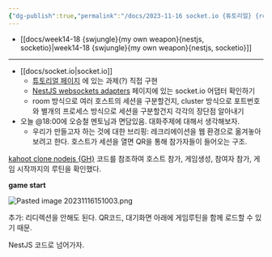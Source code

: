 ```yaml
---
{"dg-publish":true,"permalink":"/docs/2023-11-16 socket.io {튜토리얼} {room} {cluster}/","title":"2023-11-16 socket.io {튜토리얼} {room} {cluster}"}
---
```



- [[docs/week14-18 {swjungle}{my own weapon}{nestjs, socketio}\|week14-18 {swjungle}{my own weapon}{nestjs, socketio}]]
___
- [[docs/socket.io\|socket.io]]
	- [튜토리얼 페이지](https://socket.io/get-started/chat) 에 있는 과제(?) 직접 구현 
	- [NestJS websockets adapters](https://docs.nestjs.com/websockets/adapter#extend-socketio) 페이지에 있는 socket.io 어댑터 확인하기
	- room 방식으로 여러 호스트의 세션을 구분할건지, cluster 방식으로 포트번호와 별개의 프로세스 방식으로 세션을 구분할건지 각각의 장단점 알아내기
- 오늘 @18:00에 오승철 멘토님과 면담있음. 대화주제에 대해서 생각해보자.
	- 우리가 만들고자 하는 것에 대한 브리핑: 레크리에이션을 웹 환경으로 옮겨놓아보려고 한다. 호스트가 세션을 열면 QR을 통해 참가자들이 들어오는 구조. 

[kahoot clone nodejs {GH}](https://github.com/ethanbrimhall/kahoot-clone-nodejs/blob/master/server/server.js) 코드를 참조하여 호스트 참가, 게임생성, 참여자 참가, 게임 시작까지의 루틴을 확인했다.

**game start**

![Pasted image 20231116151003.png](/img/user/docs/assets/Pasted%20image%2020231116151003.png)

추가: 리디렉션을 안해도 된다. QR코드, 대기화면 아래에 게임루틴을 함께 로드할 수 있기 때문.

NestJS 코드로 넘어가자.

<style> .container {font-family: sans-serif; text-align: center;} .button-wrapper button {z-index: 1;height: 40px; width: 100px; margin: 10px;padding: 5px;} .excalidraw .App-menu_top .buttonList { display: flex;} .excalidraw-wrapper { height: 800px; margin: 50px; position: relative;} :root[dir="ltr"] .excalidraw .layer-ui__wrapper .zen-mode-transition.App-menu_bottom--transition-left {transform: none;} </style><script src="https://cdn.jsdelivr.net/npm/react@17/umd/react.production.min.js"></script><script src="https://cdn.jsdelivr.net/npm/react-dom@17/umd/react-dom.production.min.js"></script><script type="text/javascript" src="https://cdn.jsdelivr.net/npm/@excalidraw/excalidraw@0/dist/excalidraw.production.min.js"></script><div id="Drawing_2023-11-16_2255.03.excalidraw.md1"></div><script>(function(){const InitialData={"type":"excalidraw","version":2,"source":"https://github.com/zsviczian/obsidian-excalidraw-plugin/releases/tag/2.0.0","elements":[{"id":"cEAJxIuO","type":"text","x":-415.1302483311672,"y":-421.17736761024025,"width":376.68731689453125,"height":72,"angle":0,"strokeColor":"#1e1e1e","backgroundColor":"transparent","fillStyle":"solid","strokeWidth":2,"strokeStyle":"solid","roughness":1,"opacity":100,"groupIds":[],"frameId":null,"roundness":null,"seed":1533022946,"version":158,"versionNonce":1766082146,"isDeleted":false,"boundElements":[{"id":"jSv72dPZqFApibAJyCGGD","type":"arrow"}],"updated":1700144559922,"link":null,"locked":false,"text":"1. 호스트는 '캐치마인드' 게임을 선택함 {\n    user_num\n}","rawText":"1. 호스트는 '캐치마인드' 게임을 선택함 {\n    user_num\n}","fontSize":20,"fontFamily":3,"textAlign":"left","verticalAlign":"top","baseline":66,"containerId":null,"originalText":"1. 호스트는 '캐치마인드' 게임을 선택함 {\n    user_num\n}","lineHeight":1.2},{"id":"5JV3nZ0S","type":"text","x":-423.5620723962784,"y":-305.03258514404297,"width":98.91993713378906,"height":25,"angle":0,"strokeColor":"#1e1e1e","backgroundColor":"transparent","fillStyle":"solid","strokeWidth":2,"strokeStyle":"solid","roughness":1,"opacity":100,"groupIds":[],"frameId":null,"roundness":null,"seed":20808098,"version":32,"versionNonce":1892894910,"isDeleted":false,"boundElements":[],"updated":1700144559922,"link":null,"locked":false,"text":"2. 대기화면","rawText":"2. 대기화면","fontSize":20,"fontFamily":1,"textAlign":"left","verticalAlign":"top","baseline":17,"containerId":null,"originalText":"2. 대기화면","lineHeight":1.25},{"id":"zQPleHGT","type":"text","x":126.7248028318794,"y":-417.3331891559875,"width":187.5,"height":24,"angle":0,"strokeColor":"#1e1e1e","backgroundColor":"transparent","fillStyle":"solid","strokeWidth":2,"strokeStyle":"solid","roughness":1,"opacity":100,"groupIds":[],"frameId":null,"roundness":null,"seed":1772100770,"version":85,"versionNonce":233010658,"isDeleted":false,"boundElements":[{"id":"jSv72dPZqFApibAJyCGGD","type":"arrow"}],"updated":1700144603312,"link":null,"locked":false,"text":"socket connect +","rawText":"socket connect +","fontSize":20,"fontFamily":3,"textAlign":"left","verticalAlign":"top","baseline":18,"containerId":null,"originalText":"socket connect +","lineHeight":1.2},{"id":"jSv72dPZqFApibAJyCGGD","type":"arrow","x":-14.677638817145407,"y":-406.9525729878965,"width":122.19584796805599,"height":6.241131201659414,"angle":0,"strokeColor":"#1e1e1e","backgroundColor":"transparent","fillStyle":"solid","strokeWidth":2,"strokeStyle":"solid","roughness":1,"opacity":100,"groupIds":[],"frameId":null,"roundness":{"type":2},"seed":880491134,"version":373,"versionNonce":1736337826,"isDeleted":false,"boundElements":null,"updated":1700144603312,"link":null,"locked":false,"points":[[0,0],[122.19584796805599,-6.241131201659414]],"lastCommittedPoint":null,"startBinding":null,"endBinding":{"elementId":"zQPleHGT","focus":0.8118619351095582,"gap":19.20659368096881},"startArrowhead":null,"endArrowhead":"arrow"},{"id":"ONqGKT7O","type":"text","x":128.6155960321388,"y":-369.86996920313715,"width":199.21875,"height":120,"angle":0,"strokeColor":"#1e1e1e","backgroundColor":"transparent","fillStyle":"solid","strokeWidth":2,"strokeStyle":"solid","roughness":1,"opacity":100,"groupIds":[],"frameId":null,"roundness":null,"seed":1680924642,"version":275,"versionNonce":755754850,"isDeleted":false,"boundElements":null,"updated":1700144576274,"link":null,"locked":false,"text":"emit(make_room) {\n    access_token,\n    game_type,\n    user_num\n}","rawText":"emit(make_room) {\n    access_token,\n    game_type,\n    user_num\n}","fontSize":20,"fontFamily":3,"textAlign":"left","verticalAlign":"top","baseline":114,"containerId":null,"originalText":"emit(make_room) {\n    access_token,\n    game_type,\n    user_num\n}","lineHeight":1.2},{"id":"CCLZgsdN","type":"text","x":-406.5173946619034,"y":-269.5016098022461,"width":391.74371337890625,"height":96,"angle":0,"strokeColor":"#1e1e1e","backgroundColor":"transparent","fillStyle":"solid","strokeWidth":2,"strokeStyle":"solid","roughness":1,"opacity":100,"groupIds":[],"frameId":null,"roundness":null,"seed":1558206946,"version":149,"versionNonce":622119266,"isDeleted":false,"boundElements":[{"id":"PqAHZj5HhOcAciuB1AYAd","type":"arrow"}],"updated":1700144769729,"link":null,"locked":false,"text":"QR {\n    host: game_page\n    query: room_id (사실상 host_id)\n}","rawText":"QR {\n    host: game_page\n    query: room_id (사실상 host_id)\n}","fontSize":20,"fontFamily":3,"textAlign":"left","verticalAlign":"top","baseline":90,"containerId":null,"originalText":"QR {\n    host: game_page\n    query: room_id (사실상 host_id)\n}","lineHeight":1.2},{"id":"QXkomn93","type":"text","x":-428.74452917653457,"y":-87.23293577172046,"width":283.49359130859375,"height":48,"angle":0,"strokeColor":"#1e1e1e","backgroundColor":"transparent","fillStyle":"solid","strokeWidth":2,"strokeStyle":"solid","roughness":1,"opacity":100,"groupIds":[],"frameId":null,"roundness":null,"seed":1786066110,"version":312,"versionNonce":459405758,"isDeleted":false,"boundElements":[{"id":"28IcJ94pRIuASrJD85wDk","type":"arrow"}],"updated":1700144559923,"link":null,"locked":false,"text":"3. 플레이어가 게임방으로 들어감\n","rawText":"3. 플레이어가 게임방으로 들어감\n","fontSize":20,"fontFamily":3,"textAlign":"left","verticalAlign":"top","baseline":42,"containerId":null,"originalText":"3. 플레이어가 게임방으로 들어감\n","lineHeight":1.2},{"id":"4D8OxcFc","type":"text","x":-297.0858934158597,"y":-10.019176607387006,"width":433.59375,"height":24,"angle":0,"strokeColor":"#1e1e1e","backgroundColor":"transparent","fillStyle":"solid","strokeWidth":2,"strokeStyle":"solid","roughness":1,"opacity":100,"groupIds":[],"frameId":null,"roundness":null,"seed":1344697406,"version":104,"versionNonce":1059195170,"isDeleted":false,"boundElements":[{"id":"28IcJ94pRIuASrJD85wDk","type":"arrow"}],"updated":1700144559923,"link":null,"locked":false,"text":"socket connect **treepark.shop:8000**","rawText":"socket connect **treepark.shop:8000**","fontSize":20,"fontFamily":3,"textAlign":"left","verticalAlign":"top","baseline":18,"containerId":null,"originalText":"socket connect **treepark.shop:8000**","lineHeight":1.2},{"id":"GO5turJ4","type":"text","x":-411.62341272830963,"y":84.8860855102539,"width":465.412353515625,"height":96,"angle":0,"strokeColor":"#1e1e1e","backgroundColor":"transparent","fillStyle":"solid","strokeWidth":2,"strokeStyle":"solid","roughness":1,"opacity":100,"groupIds":[],"frameId":null,"roundness":null,"seed":1892652222,"version":155,"versionNonce":1156640482,"isDeleted":false,"boundElements":null,"updated":1700144649693,"link":null,"locked":false,"text":"4. 플레이어가 닉네임을 입력함 -> emit(ready) {\n    room_id, \n    nickname,\n}","rawText":"4. 플레이어가 닉네임을 입력함 -> emit(ready) {\n    room_id, \n    nickname,\n}","fontSize":20,"fontFamily":3,"textAlign":"left","verticalAlign":"top","baseline":90,"containerId":null,"originalText":"4. 플레이어가 닉네임을 입력함 -> emit(ready) {\n    room_id, \n    nickname,\n}","lineHeight":1.2},{"id":"28IcJ94pRIuASrJD85wDk","type":"arrow","x":-370.4613816971097,"y":-36.33320248629326,"width":48.822265625,"height":43.3017578125,"angle":0,"strokeColor":"#1e1e1e","backgroundColor":"transparent","fillStyle":"solid","strokeWidth":2,"strokeStyle":"solid","roughness":1,"opacity":100,"groupIds":[],"frameId":null,"roundness":{"type":2},"seed":620238846,"version":104,"versionNonce":1913165026,"isDeleted":false,"boundElements":null,"updated":1700144559923,"link":null,"locked":false,"points":[[0,0],[8.549774169921875,32.9986572265625],[48.822265625,43.3017578125]],"lastCommittedPoint":null,"startBinding":{"elementId":"QXkomn93","focus":0.6111795596361476,"gap":2.899733285427203},"endBinding":null,"startArrowhead":null,"endArrowhead":"arrow"},{"id":"BMje0nJb","type":"text","x":-413.10253870487213,"y":255.49500274658203,"width":266.193603515625,"height":24,"angle":0,"strokeColor":"#1e1e1e","backgroundColor":"transparent","fillStyle":"solid","strokeWidth":2,"strokeStyle":"solid","roughness":1,"opacity":100,"groupIds":[],"frameId":null,"roundness":null,"seed":1928283362,"version":52,"versionNonce":2171454,"isDeleted":false,"boundElements":[{"id":"19KJB9g_Mysy0TdQugI4T","type":"arrow"}],"updated":1700144559923,"link":null,"locked":false,"text":"5. 호스트가 게임시작을 실시함","rawText":"5. 호스트가 게임시작을 실시함","fontSize":20,"fontFamily":3,"textAlign":"left","verticalAlign":"top","baseline":18,"containerId":null,"originalText":"5. 호스트가 게임시작을 실시함","lineHeight":1.2},{"id":"GRqQbsAH","type":"text","x":-40.10253870487213,"y":295.49500274658203,"width":257.8125,"height":24,"angle":0,"strokeColor":"#1e1e1e","backgroundColor":"transparent","fillStyle":"solid","strokeWidth":2,"strokeStyle":"solid","roughness":1,"opacity":100,"groupIds":[],"frameId":null,"roundness":null,"seed":1579921214,"version":31,"versionNonce":1739040930,"isDeleted":false,"boundElements":[{"id":"19KJB9g_Mysy0TdQugI4T","type":"arrow"},{"id":"D-U1cRod5El9IAd-DM-79","type":"arrow"}],"updated":1700144559923,"link":null,"locked":false,"text":"emit(catch_game_start)","rawText":"emit(catch_game_start)","fontSize":20,"fontFamily":3,"textAlign":"left","verticalAlign":"top","baseline":18,"containerId":null,"originalText":"emit(catch_game_start)","lineHeight":1.2},{"id":"19KJB9g_Mysy0TdQugI4T","type":"arrow","x":-257.06506311893463,"y":283.86963653564453,"width":207.27691650390625,"height":30.25262451171875,"angle":0,"strokeColor":"#1e1e1e","backgroundColor":"transparent","fillStyle":"solid","strokeWidth":2,"strokeStyle":"solid","roughness":1,"opacity":100,"groupIds":[],"frameId":null,"roundness":{"type":2},"seed":356757218,"version":35,"versionNonce":108931710,"isDeleted":false,"boundElements":null,"updated":1700144559923,"link":null,"locked":false,"points":[[0,0],[207.27691650390625,30.25262451171875]],"lastCommittedPoint":null,"startBinding":{"elementId":"BMje0nJb","focus":0.4145118132856533,"gap":4.3746337890625},"endBinding":{"elementId":"GRqQbsAH","focus":-0.8715170520250449,"gap":9.68560791015625},"startArrowhead":null,"endArrowhead":"arrow"},{"id":"D-U1cRod5El9IAd-DM-79","type":"arrow","x":80.81337803579758,"y":323.8994827270508,"width":0.17138153837346692,"height":77.66686263473702,"angle":0,"strokeColor":"#1e1e1e","backgroundColor":"transparent","fillStyle":"solid","strokeWidth":2,"strokeStyle":"solid","roughness":1,"opacity":100,"groupIds":[],"frameId":null,"roundness":{"type":2},"seed":1995797154,"version":44,"versionNonce":1286046654,"isDeleted":false,"boundElements":null,"updated":1700144660165,"link":null,"locked":false,"points":[[0,0],[0.17138153837346692,77.66686263473702]],"lastCommittedPoint":null,"startBinding":{"elementId":"GRqQbsAH","focus":0.06225070622333695,"gap":4.40447998046875},"endBinding":{"elementId":"VUCyd9aX","focus":-0.12083994372539716,"gap":14.0770263671875},"startArrowhead":null,"endArrowhead":"arrow"},{"id":"VUCyd9aX","type":"text","x":50.13753080907554,"y":415.64337172897524,"width":70.3125,"height":24,"angle":0,"strokeColor":"#1e1e1e","backgroundColor":"transparent","fillStyle":"solid","strokeWidth":2,"strokeStyle":"solid","roughness":1,"opacity":100,"groupIds":[],"frameId":null,"roundness":null,"seed":488440062,"version":33,"versionNonce":84589374,"isDeleted":false,"boundElements":[{"id":"D-U1cRod5El9IAd-DM-79","type":"arrow"}],"updated":1700144660165,"link":null,"locked":false,"text":"Player","rawText":"Player","fontSize":20,"fontFamily":3,"textAlign":"left","verticalAlign":"top","baseline":18,"containerId":null,"originalText":"Player","lineHeight":1.2},{"id":"MdlJo5LI","type":"text","x":-424.4638882756441,"y":494.5066604614258,"width":632.2747192382812,"height":24,"angle":0,"strokeColor":"#1e1e1e","backgroundColor":"transparent","fillStyle":"solid","strokeWidth":2,"strokeStyle":"solid","roughness":1,"opacity":100,"groupIds":[],"frameId":null,"roundness":null,"seed":583273954,"version":128,"versionNonce":1090328190,"isDeleted":false,"boundElements":[{"id":"Q6My_VK6GZei8bJLon-9x","type":"arrow"},{"id":"ho9riK3wRiAC3uZT7vANv","type":"arrow"}],"updated":1700144665795,"link":null,"locked":false,"text":"6. Player들은 호스트의 화면을 보며 정답을 작성해 ok 버튼을 누른다.","rawText":"6. Player들은 호스트의 화면을 보며 정답을 작성해 ok 버튼을 누른다.","fontSize":20,"fontFamily":3,"textAlign":"left","verticalAlign":"top","baseline":18,"containerId":null,"originalText":"6. Player들은 호스트의 화면을 보며 정답을 작성해 ok 버튼을 누른다.","lineHeight":1.2},{"id":"EiL9JAWO","type":"text","x":-426.8909298181534,"y":681.0110549926758,"width":671.3433837890625,"height":24,"angle":0,"strokeColor":"#1e1e1e","backgroundColor":"transparent","fillStyle":"solid","strokeWidth":2,"strokeStyle":"solid","roughness":1,"opacity":100,"groupIds":[],"frameId":null,"roundness":null,"seed":244206142,"version":170,"versionNonce":641143614,"isDeleted":false,"boundElements":[{"id":"ho9riK3wRiAC3uZT7vANv","type":"arrow"}],"updated":1700144559924,"link":null,"locked":false,"text":"7. 정답 일치자 발생시 정답자 이름공개, 없을시 호스트가 억지로 끝내기 가능","rawText":"7. 정답 일치자 발생시 정답자 이름공개, 없을시 호스트가 억지로 끝내기 가능","fontSize":20,"fontFamily":3,"textAlign":"left","verticalAlign":"top","baseline":18,"containerId":null,"originalText":"7. 정답 일치자 발생시 정답자 이름공개, 없을시 호스트가 억지로 끝내기 가능","lineHeight":1.2},{"id":"WS7wl71TK69RUvU_LOcAc","type":"rectangle","x":-397.67224085330963,"y":558.545539855957,"width":388.7744140625,"height":45.26397705078125,"angle":0,"strokeColor":"#1e1e1e","backgroundColor":"transparent","fillStyle":"solid","strokeWidth":2,"strokeStyle":"solid","roughness":1,"opacity":100,"groupIds":[],"frameId":null,"roundness":{"type":3},"seed":2084927358,"version":71,"versionNonce":1256540066,"isDeleted":false,"boundElements":[{"type":"text","id":"82qxQjiD"}],"updated":1700144559924,"link":null,"locked":false},{"id":"82qxQjiD","type":"text","x":-392.67224085330963,"y":569.1775283813477,"width":11.71875,"height":24,"angle":0,"strokeColor":"#1e1e1e","backgroundColor":"transparent","fillStyle":"solid","strokeWidth":2,"strokeStyle":"solid","roughness":1,"opacity":100,"groupIds":[],"frameId":null,"roundness":null,"seed":484371838,"version":14,"versionNonce":917371774,"isDeleted":false,"boundElements":null,"updated":1700144559924,"link":null,"locked":false,"text":"|","rawText":"|","fontSize":20,"fontFamily":3,"textAlign":"left","verticalAlign":"middle","baseline":18,"containerId":"WS7wl71TK69RUvU_LOcAc","originalText":"|","lineHeight":1.2},{"id":"I5UDJ8Oyj_JXW8-SZNVdI","type":"rectangle","x":8.735107779502869,"y":562.0457229614258,"width":88.31671142578125,"height":40.04595947265625,"angle":0,"strokeColor":"#1e1e1e","backgroundColor":"transparent","fillStyle":"solid","strokeWidth":2,"strokeStyle":"solid","roughness":1,"opacity":100,"groupIds":[],"frameId":null,"roundness":{"type":3},"seed":219461246,"version":21,"versionNonce":1340080994,"isDeleted":false,"boundElements":[{"type":"text","id":"cEDIbRlb"}],"updated":1700144559924,"link":null,"locked":false},{"id":"cEDIbRlb","type":"text","x":41.174713492393494,"y":570.0687026977539,"width":23.4375,"height":24,"angle":0,"strokeColor":"#1e1e1e","backgroundColor":"transparent","fillStyle":"solid","strokeWidth":2,"strokeStyle":"solid","roughness":1,"opacity":100,"groupIds":[],"frameId":null,"roundness":null,"seed":1854137150,"version":7,"versionNonce":547216318,"isDeleted":false,"boundElements":null,"updated":1700144559924,"link":null,"locked":false,"text":"OK","rawText":"OK","fontSize":20,"fontFamily":3,"textAlign":"center","verticalAlign":"middle","baseline":18,"containerId":"I5UDJ8Oyj_JXW8-SZNVdI","originalText":"OK","lineHeight":1.2},{"id":"Q6My_VK6GZei8bJLon-9x","type":"arrow","x":212.72022427318404,"y":507.3374938293907,"width":117.1392822265625,"height":53.83422081913682,"angle":0,"strokeColor":"#1e1e1e","backgroundColor":"transparent","fillStyle":"solid","strokeWidth":2,"strokeStyle":"solid","roughness":1,"opacity":100,"groupIds":[],"frameId":null,"roundness":{"type":2},"seed":1799831522,"version":124,"versionNonce":1750177470,"isDeleted":false,"boundElements":null,"updated":1700144665796,"link":null,"locked":false,"points":[[0,0],[77.14488838913132,-15.948600701949317],[59.715445029756324,-53.83422081913682],[-39.994393837431176,-30.391227655074317]],"lastCommittedPoint":null,"startBinding":{"elementId":"MdlJo5LI","focus":0.8687353849992625,"gap":4.909393310546875},"endBinding":null,"startArrowhead":null,"endArrowhead":"arrow"},{"id":"f5Jfi7Jv","type":"text","x":282.87716386060015,"y":446.85827013847415,"width":115.5186767578125,"height":24,"angle":0,"strokeColor":"#1e1e1e","backgroundColor":"transparent","fillStyle":"solid","strokeWidth":2,"strokeStyle":"solid","roughness":1,"opacity":100,"groupIds":[],"frameId":null,"roundness":null,"seed":1452422078,"version":70,"versionNonce":975680510,"isDeleted":false,"boundElements":null,"updated":1700144559924,"link":null,"locked":false,"text":"오답시 재시도","rawText":"오답시 재시도","fontSize":20,"fontFamily":3,"textAlign":"left","verticalAlign":"top","baseline":18,"containerId":null,"originalText":"오답시 재시도","lineHeight":1.2},{"id":"ho9riK3wRiAC3uZT7vANv","type":"arrow","x":216.0264376520903,"y":507.7757627060157,"width":665.0083761567367,"height":162.6907671401757,"angle":0,"strokeColor":"#1e1e1e","backgroundColor":"transparent","fillStyle":"solid","strokeWidth":2,"strokeStyle":"solid","roughness":1,"opacity":100,"groupIds":[],"frameId":null,"roundness":{"type":2},"seed":302264126,"version":383,"versionNonce":1772883710,"isDeleted":false,"boundElements":null,"updated":1700144665796,"link":null,"locked":false,"points":[[0,0],[102.30620430710007,30.245820851113194],[47.752737510225074,119.06241020658194],[-475.7421355366499,127.26651176908194],[-562.7021718496367,162.6907671401757]],"lastCommittedPoint":null,"startBinding":{"elementId":"MdlJo5LI","focus":-0.8972127666538365,"gap":8.215606689453125},"endBinding":{"elementId":"EiL9JAWO","focus":-1.0149740580551017,"gap":10.544525146484375},"startArrowhead":null,"endArrowhead":"arrow"},{"id":"lX7lIex5","type":"text","x":-426.06675336949957,"y":761.6484430647893,"width":344.86871337890625,"height":24,"angle":0,"strokeColor":"#1e1e1e","backgroundColor":"transparent","fillStyle":"solid","strokeWidth":2,"strokeStyle":"solid","roughness":1,"opacity":100,"groupIds":[],"frameId":null,"roundness":null,"seed":1934419618,"version":58,"versionNonce":1524095266,"isDeleted":false,"boundElements":null,"updated":1700144676598,"link":null,"locked":false,"text":"8. disconnect session (일단은) ","rawText":"8. disconnect session (일단은) ","fontSize":20,"fontFamily":3,"textAlign":"left","verticalAlign":"top","baseline":18,"containerId":null,"originalText":"8. disconnect session (일단은) ","lineHeight":1.2},{"id":"PqAHZj5HhOcAciuB1AYAd","type":"arrow","x":-423.4002071619034,"y":-248.6555632967628,"width":119.32958984375,"height":9.864845333608287,"angle":0,"strokeColor":"#1e1e1e","backgroundColor":"transparent","fillStyle":"solid","strokeWidth":2,"strokeStyle":"solid","roughness":1,"opacity":100,"groupIds":[],"frameId":null,"roundness":{"type":2},"seed":1958567778,"version":38,"versionNonce":1144605986,"isDeleted":false,"boundElements":null,"updated":1700144769730,"link":null,"locked":false,"points":[[0,0],[-119.32958984375,-9.864845333608287]],"lastCommittedPoint":null,"startBinding":{"elementId":"CCLZgsdN","focus":0.14901676367718703,"gap":16.8828125},"endBinding":null,"startArrowhead":null,"endArrowhead":"arrow"},{"id":"tW1dwtSzca7veVeoN_pC5","type":"rectangle","x":-851.1969600915909,"y":-385.8777084350586,"width":272.03375244140625,"height":372.9027099609375,"angle":0,"strokeColor":"#1e1e1e","backgroundColor":"transparent","fillStyle":"solid","strokeWidth":2,"strokeStyle":"solid","roughness":1,"opacity":100,"groupIds":[],"frameId":null,"roundness":{"type":3},"seed":2122187710,"version":35,"versionNonce":1137380542,"isDeleted":false,"boundElements":null,"updated":1700144559925,"link":null,"locked":false},{"id":"A0tDP9Oipl1nG91lIwCsF","type":"rectangle","x":-770.2812496423721,"y":-297.5818099975586,"width":110.5919189453125,"height":96.45050048828125,"angle":0,"strokeColor":"#1e1e1e","backgroundColor":"transparent","fillStyle":"solid","strokeWidth":2,"strokeStyle":"solid","roughness":1,"opacity":100,"groupIds":[],"frameId":null,"roundness":{"type":3},"seed":1329345598,"version":62,"versionNonce":2076681762,"isDeleted":false,"boundElements":[{"type":"text","id":"mi9kDmwm"}],"updated":1700144559925,"link":null,"locked":false},{"id":"mi9kDmwm","type":"text","x":-761.3040157556534,"y":-261.35655975341797,"width":92.637451171875,"height":24,"angle":0,"strokeColor":"#1e1e1e","backgroundColor":"transparent","fillStyle":"solid","strokeWidth":2,"strokeStyle":"solid","roughness":1,"opacity":100,"groupIds":[],"frameId":null,"roundness":null,"seed":596906366,"version":57,"versionNonce":1116128510,"isDeleted":false,"boundElements":null,"updated":1700144559925,"link":null,"locked":false,"text":"QR코드자리","rawText":"QR코드자리","fontSize":20,"fontFamily":3,"textAlign":"center","verticalAlign":"middle","baseline":18,"containerId":"A0tDP9Oipl1nG91lIwCsF","originalText":"QR코드자리","lineHeight":1.2},{"id":"iH9z8QhC","type":"text","x":-756.6800533533096,"y":-151.07295989990234,"width":75.89373779296875,"height":24,"angle":0,"strokeColor":"#1e1e1e","backgroundColor":"transparent","fillStyle":"solid","strokeWidth":2,"strokeStyle":"solid","roughness":1,"opacity":100,"groupIds":[],"frameId":null,"roundness":null,"seed":1618909218,"version":39,"versionNonce":569545186,"isDeleted":false,"boundElements":null,"updated":1700144559925,"link":null,"locked":false,"text":"2/81 명","rawText":"2/81 명","fontSize":20,"fontFamily":3,"textAlign":"left","verticalAlign":"top","baseline":18,"containerId":null,"originalText":"2/81 명","lineHeight":1.2},{"id":"z6shN9yF","type":"text","x":-876.4053951501846,"y":-68.5716781616211,"width":335.9498291015625,"height":24,"angle":0,"strokeColor":"#1e1e1e","backgroundColor":"transparent","fillStyle":"solid","strokeWidth":2,"strokeStyle":"solid","roughness":1,"opacity":100,"groupIds":[],"frameId":null,"roundness":null,"seed":970225022,"version":109,"versionNonce":430011710,"isDeleted":false,"boundElements":[{"id":"GjzY_aIwzSF1nXnbtzCoz","type":"arrow"}],"updated":1700144559925,"link":null,"locked":false,"text":"{{제시어가 있어야함 | 게임시작버튼}}","rawText":"{{제시어가 있어야함 | 게임시작버튼}}","fontSize":20,"fontFamily":3,"textAlign":"left","verticalAlign":"top","baseline":18,"containerId":null,"originalText":"{{제시어가 있어야함 | 게임시작버튼}}","lineHeight":1.2},{"id":"GjzY_aIwzSF1nXnbtzCoz","type":"arrow","x":-733.0971580787257,"y":-34.3592525668431,"width":5.857549131364635,"height":125.9284074016392,"angle":0,"strokeColor":"#1e1e1e","backgroundColor":"transparent","fillStyle":"solid","strokeWidth":2,"strokeStyle":"solid","roughness":1,"opacity":100,"groupIds":[],"frameId":null,"roundness":{"type":2},"seed":855207586,"version":134,"versionNonce":1665795490,"isDeleted":false,"boundElements":null,"updated":1700144559925,"link":null,"locked":false,"points":[[0,0],[-5.857549131364635,125.9284074016392]],"lastCommittedPoint":null,"startBinding":{"elementId":"z6shN9yF","focus":0.14023043131979143,"gap":10.212425594777997},"endBinding":{"elementId":"ZIJez2fT","focus":-0.21199698439921963,"gap":12.502624338388046},"startArrowhead":null,"endArrowhead":"arrow"},{"id":"ZIJez2fT","type":"text","x":-880.6927844248181,"y":104.07177917318415,"width":356.03118896484375,"height":48,"angle":0,"strokeColor":"#1e1e1e","backgroundColor":"transparent","fillStyle":"solid","strokeWidth":2,"strokeStyle":"solid","roughness":1,"opacity":100,"groupIds":[],"frameId":null,"roundness":null,"seed":158365922,"version":193,"versionNonce":1383865726,"isDeleted":false,"boundElements":[{"id":"GjzY_aIwzSF1nXnbtzCoz","type":"arrow"}],"updated":1700144559925,"link":null,"locked":false,"text":"// 호스트는 별도의 디바이스로 정답을\n   작성해야함. **treepark.shop/**","rawText":"// 호스트는 별도의 디바이스로 정답을\n   작성해야함. **treepark.shop/**","fontSize":20,"fontFamily":3,"textAlign":"left","verticalAlign":"top","baseline":42,"containerId":null,"originalText":"// 호스트는 별도의 디바이스로 정답을\n   작성해야함. **treepark.shop/**","lineHeight":1.2},{"id":"ennQJUm5","type":"text","x":114.55914787236884,"y":381.77041760904416,"width":46.875,"height":24,"angle":0,"strokeColor":"#1e1e1e","backgroundColor":"transparent","fillStyle":"solid","strokeWidth":2,"strokeStyle":"solid","roughness":1,"opacity":100,"groupIds":[],"frameId":null,"roundness":null,"seed":1774236862,"version":5,"versionNonce":449273122,"isDeleted":false,"boundElements":null,"updated":1700144663450,"link":null,"locked":false,"text":"1..*","rawText":"1..*","fontSize":20,"fontFamily":3,"textAlign":"left","verticalAlign":"top","baseline":18,"containerId":null,"originalText":"1..*","lineHeight":1.2},{"id":"uq7rzGeuAWAIjamts8H9l","type":"arrow","x":-6.63611622802091,"y":-405.82366867692286,"width":108.03881224430154,"height":129.424285785917,"angle":0,"strokeColor":"#1e1e1e","backgroundColor":"transparent","fillStyle":"solid","strokeWidth":2,"strokeStyle":"solid","roughness":1,"opacity":100,"groupIds":[],"frameId":null,"roundness":{"type":2},"seed":1024590946,"version":214,"versionNonce":358779298,"isDeleted":true,"boundElements":null,"updated":1700144559923,"link":null,"locked":false,"points":[[0,0],[15.511346423989039,114.43908681130762],[108.03881224430154,129.424285785917]],"lastCommittedPoint":null,"startBinding":null,"endBinding":null,"startArrowhead":null,"endArrowhead":"arrow"},{"id":"GdeCbEiJOgVrpw9y0P-GQ","type":"rectangle","x":-391.68896448612213,"y":-170.03975677490234,"width":123.3563232421875,"height":256.6624450683594,"angle":0,"strokeColor":"#1e1e1e","backgroundColor":"transparent","fillStyle":"solid","strokeWidth":2,"strokeStyle":"solid","roughness":1,"opacity":100,"groupIds":[],"frameId":null,"roundness":{"type":3},"seed":1303123170,"version":35,"versionNonce":1327356286,"isDeleted":true,"boundElements":[{"type":"text","id":"PPy4mBK2"}],"updated":1700144559923,"link":null,"locked":false},{"id":"PPy4mBK2","type":"text","x":-353.4483028650284,"y":-53.708534240722656,"width":46.875,"height":24,"angle":0,"strokeColor":"#1e1e1e","backgroundColor":"transparent","fillStyle":"solid","strokeWidth":2,"strokeStyle":"solid","roughness":1,"opacity":100,"groupIds":[],"frameId":null,"roundness":null,"seed":1707478242,"version":18,"versionNonce":493159778,"isDeleted":true,"boundElements":null,"updated":1700144559923,"link":null,"locked":false,"text":"game","rawText":"game","fontSize":20,"fontFamily":3,"textAlign":"center","verticalAlign":"middle","baseline":18,"containerId":"GdeCbEiJOgVrpw9y0P-GQ","originalText":"game","lineHeight":1.2},{"id":"so217_M327fEPrjkJa0dT","type":"arrow","x":62.12713658809662,"y":330.7023391723633,"width":0.21759033203125,"height":115.47161865234375,"angle":0,"strokeColor":"#1e1e1e","backgroundColor":"transparent","fillStyle":"solid","strokeWidth":2,"strokeStyle":"solid","roughness":1,"opacity":100,"groupIds":[],"frameId":null,"roundness":{"type":2},"seed":690520574,"version":21,"versionNonce":1202603106,"isDeleted":true,"boundElements":null,"updated":1700144559923,"link":null,"locked":false,"points":[[0,0],[0.21759033203125,115.47161865234375]],"lastCommittedPoint":null,"startBinding":{"elementId":"GRqQbsAH","focus":0.20724844107393367,"gap":11.20733642578125},"endBinding":null,"startArrowhead":null,"endArrowhead":"arrow"},{"id":"an04F9Hn","type":"text","x":29.54852330684662,"y":479.1802444458008,"width":11.71875,"height":24,"angle":0,"strokeColor":"#1e1e1e","backgroundColor":"transparent","fillStyle":"solid","strokeWidth":2,"strokeStyle":"solid","roughness":1,"opacity":100,"groupIds":[],"frameId":null,"roundness":null,"seed":582906914,"version":4,"versionNonce":76556990,"isDeleted":true,"boundElements":null,"updated":1700144559924,"link":null,"locked":false,"text":"","rawText":"","fontSize":20,"fontFamily":3,"textAlign":"left","verticalAlign":"top","baseline":18,"containerId":null,"originalText":"","lineHeight":1.2},{"id":"LatQAXAx","type":"text","x":390.05615270137787,"y":540.1070938110352,"width":34.5999755859375,"height":24,"angle":0,"strokeColor":"#1e1e1e","backgroundColor":"transparent","fillStyle":"solid","strokeWidth":2,"strokeStyle":"solid","roughness":1,"opacity":100,"groupIds":[],"frameId":null,"roundness":null,"seed":1648878370,"version":12,"versionNonce":1833731134,"isDeleted":true,"boundElements":null,"updated":1700144559924,"link":null,"locked":false,"text":"정답","rawText":"정답","fontSize":20,"fontFamily":3,"textAlign":"left","verticalAlign":"top","baseline":18,"containerId":null,"originalText":"정답","lineHeight":1.2},{"id":"ZmTw2ltobZArcNK6KhMV7","type":"arrow","x":-284.66345179080963,"y":-164.34032440185547,"width":608.0672607421875,"height":108.839111328125,"angle":0,"strokeColor":"#1e1e1e","backgroundColor":"transparent","fillStyle":"solid","strokeWidth":2,"strokeStyle":"solid","roughness":1,"opacity":100,"groupIds":[],"frameId":null,"roundness":{"type":2},"seed":1286707454,"version":57,"versionNonce":1005407358,"isDeleted":true,"boundElements":null,"updated":1700144559925,"link":null,"locked":false,"points":[[0,0],[105.8515625,65.0372314453125],[608.0672607421875,108.839111328125]],"lastCommittedPoint":null,"startBinding":{"elementId":"CCLZgsdN","focus":0.4355076495827421,"gap":9.161285400390625},"endBinding":null,"startArrowhead":null,"endArrowhead":"arrow"},{"text":"socket connect {\n    access_token,\n    game_type,\n    user_num\n}","fontSize":20,"fontFamily":3,"textAlign":"left","verticalAlign":"top","baseline":114,"id":"gC07LLFz","type":"text","x":297.3122264213865,"y":-362.271443860084,"width":199.21875,"height":120,"angle":0,"strokeColor":"#1e1e1e","backgroundColor":"transparent","fillStyle":"hachure","strokeWidth":1,"strokeStyle":"solid","roughness":1,"opacity":100,"roundness":null,"seed":88144,"version":2,"versionNonce":956105058,"updated":1700144559925,"isDeleted":true,"groupIds":[],"boundElements":[],"link":null,"locked":false,"containerId":null,"originalText":"socket connect {\n    access_token,\n    game_type,\n    user_num\n}","rawText":"socket connect {\n    access_token,\n    game_type,\n    user_num\n}","lineHeight":1.2}],"appState":{"theme":"light","viewBackgroundColor":"#ffffff","currentItemStrokeColor":"#1e1e1e","currentItemBackgroundColor":"transparent","currentItemFillStyle":"solid","currentItemStrokeWidth":2,"currentItemStrokeStyle":"solid","currentItemRoughness":1,"currentItemOpacity":100,"currentItemFontFamily":3,"currentItemFontSize":20,"currentItemTextAlign":"left","currentItemStartArrowhead":null,"currentItemEndArrowhead":"arrow","scrollX":865.3642666604143,"scrollY":866.2454574692745,"zoom":{"value":0.8007547354511761},"currentItemRoundness":"round","gridSize":null,"gridColor":{"Bold":"#C9C9C9FF","Regular":"#EDEDEDFF"},"currentStrokeOptions":null,"previousGridSize":null,"frameRendering":{"enabled":true,"clip":true,"name":true,"outline":true}},"files":{}};InitialData.scrollToContent=true;App=()=>{const e=React.useRef(null),t=React.useRef(null),[n,i]=React.useState({width:void 0,height:void 0});return React.useEffect(()=>{i({width:t.current.getBoundingClientRect().width,height:t.current.getBoundingClientRect().height});const e=()=>{i({width:t.current.getBoundingClientRect().width,height:t.current.getBoundingClientRect().height})};return window.addEventListener("resize",e),()=>window.removeEventListener("resize",e)},[t]),React.createElement(React.Fragment,null,React.createElement("div",{className:"excalidraw-wrapper",ref:t},React.createElement(ExcalidrawLib.Excalidraw,{ref:e,width:n.width,height:n.height,initialData:InitialData,viewModeEnabled:!0,zenModeEnabled:!0,gridModeEnabled:!1})))},excalidrawWrapper=document.getElementById("Drawing_2023-11-16_2255.03.excalidraw.md1");ReactDOM.render(React.createElement(App),excalidrawWrapper);})();</script>
